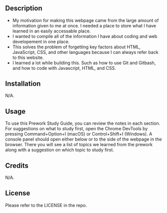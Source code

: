 # <Prework Study Guide Webpage>

## Description

- My motivation for making this webpage came from the large amount of information given to me at once. I needed a place to store what I have learned in an easily accessable place.
- I wanted to compile all of the information I have about coding and web developement in one place.
- This solves the problem of forgetting key factors about HTML, JavaScript, CSS, and other languages because I can always refer back to this website.
- I learned a lot while building this. Such as how to use Git and Gitbash, and how to code with Javascript, HTML, and CSS.

## Installation

N/A.

## Usage

To use this Prework Study Guide, you can review the notes in each section. For suggestions on what to study first, open the Chrome DevTools by pressing Command+Option+I (macOS) or Control+Shift+I (Windows). A console panel should open either below or to the side of the webpage in the browser. There you will see a list of topics we learned from the prework along with a suggestion on which topic to study first.

## Credits

N/A.

## License

Please refer to the LICENSE in the repo.